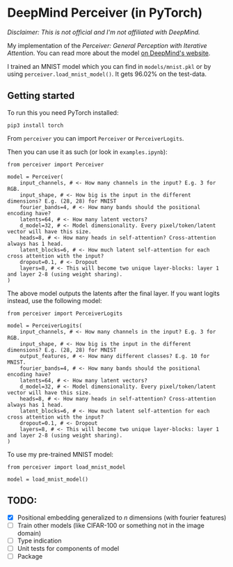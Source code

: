 # DeepMind Perceiver (in PyTorch)

_Disclaimer: This is not official and I'm not affiliated with DeepMind._

My implementation of the _Perceiver: General Perception with Iterative Attention_. You can read more about the model [on DeepMind's website](https://deepmind.com/research/publications/Perceiver-General-Perception-with-Iterative-Attention).

I trained an MNIST model which you can find in `models/mnist.pkl` or by using `perceiver.load_mnist_model()`. It gets 96.02% on the test-data.

## Getting started

To run this you need PyTorch installed:

`pip3 install torch`

From `perceiver` you can import `Perceiver` or `PerceiverLogits`.

Then you can use it as such (or look in `examples.ipynb`):

```
from perceiver import Perceiver

model = Perceiver(
    input_channels, # <- How many channels in the input? E.g. 3 for RGB.
    input_shape, # <- How big is the input in the different dimensions? E.g. (28, 28) for MNIST
    fourier_bands=4, # <- How many bands should the positional encoding have?
    latents=64, # <- How many latent vectors?
    d_model=32, # <- Model dimensionality. Every pixel/token/latent vector will have this size.
    heads=8, # <- How many heads in self-attention? Cross-attention always has 1 head.
    latent_blocks=6, # <- How much latent self-attention for each cross attention with the input?
    dropout=0.1, # <- Dropout
    layers=8, # <- This will become two unique layer-blocks: layer 1 and layer 2-8 (using weight sharing).
)
```

The above model outputs the latents after the final layer. If you want logits instead, use the following model:

```
from perceiver import PerceiverLogits

model = PerceiverLogits(
    input_channels, # <- How many channels in the input? E.g. 3 for RGB.
    input_shape, # <- How big is the input in the different dimensions? E.g. (28, 28) for MNIST
    output_features, # <- How many different classes? E.g. 10 for MNIST.
    fourier_bands=4, # <- How many bands should the positional encoding have?
    latents=64, # <- How many latent vectors?
    d_model=32, # <- Model dimensionality. Every pixel/token/latent vector will have this size.
    heads=8, # <- How many heads in self-attention? Cross-attention always has 1 head.
    latent_blocks=6, # <- How much latent self-attention for each cross attention with the input?
    dropout=0.1, # <- Dropout
    layers=8, # <- This will become two unique layer-blocks: layer 1 and layer 2-8 (using weight sharing).
)
```

To use my pre-trained MNIST model:

```
from perceiver import load_mnist_model

model = load_mnist_model()
```

## TODO:

-   [x] Positional embedding generalized to _n_ dimensions (with fourier features)
-   [ ] Train other models (like CIFAR-100 or something not in the image domain)
-   [ ] Type indication
-   [ ] Unit tests for components of model
-   [ ] Package
